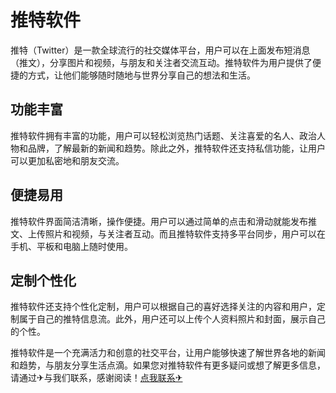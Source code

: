 # 推特软件

推特（Twitter）是一款全球流行的社交媒体平台，用户可以在上面发布短消息（推文），分享图片和视频，与朋友和关注者交流互动。推特软件为用户提供了便捷的方式，让他们能够随时随地与世界分享自己的想法和生活。

## 功能丰富

推特软件拥有丰富的功能，用户可以轻松浏览热门话题、关注喜爱的名人、政治人物和品牌，了解最新的新闻和趋势。除此之外，推特软件还支持私信功能，让用户可以更加私密地和朋友交流。

## 便捷易用

推特软件界面简洁清晰，操作便捷。用户可以通过简单的点击和滑动就能发布推文、上传照片和视频，与关注者互动。而且推特软件支持多平台同步，用户可以在手机、平板和电脑上随时使用。

## 定制个性化

推特软件还支持个性化定制，用户可以根据自己的喜好选择关注的内容和用户，定制属于自己的推特信息流。此外，用户还可以上传个人资料照片和封面，展示自己的个性。

推特软件是一个充满活力和创意的社交平台，让用户能够快速了解世界各地的新闻和趋势，与朋友分享生活点滴。如果您对推特软件有更多疑问或想了解更多信息，请通过✈与我们联系，感谢阅读！[点我联系✈](https://auth.k02.cc)